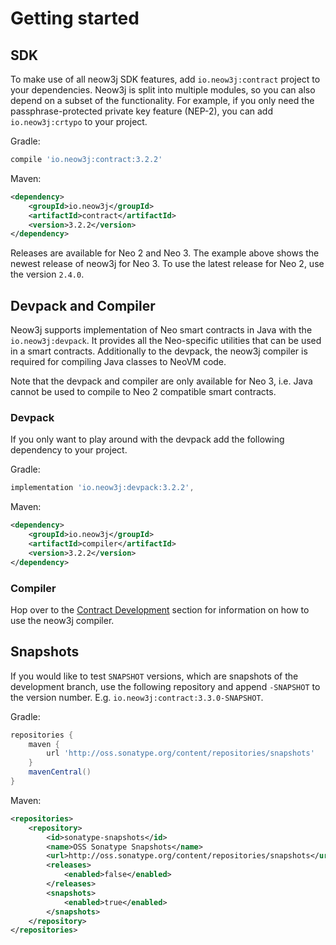 # Getting started

## SDK

To make use of all neow3j SDK features, add `io.neow3j:contract` project to your dependencies.
Neow3j is split into multiple modules, so you can also depend on a subset of the functionality.
For example, if you only need the passphrase-protected private key feature (NEP-2), you can add
`io.neow3j:crtypo` to your project.

Gradle:

```groovy
compile 'io.neow3j:contract:3.2.2'
```

Maven:

```xml
<dependency>
    <groupId>io.neow3j</groupId>
    <artifactId>contract</artifactId>
    <version>3.2.2</version>
</dependency>
```

Releases are available for Neo 2 and Neo 3. The example above shows the newest release of neow3j for
Neo 3. To use the latest release for Neo 2, use the version `2.4.0`.

## Devpack and Compiler

Neow3j supports implementation of Neo smart contracts in Java with the `io.neow3j:devpack`.
It provides all the Neo-specific utilities that can be used in a smart contracts. Additionally to
the devpack, the neow3j compiler is required for compiling Java classes to NeoVM code.

Note that the devpack and compiler are only available for Neo 3, i.e. Java cannot be used to compile
to Neo 2 compatible smart contracts.

### Devpack

If you only want to play around with the devpack add the following dependency to your project.

Gradle:

```groovy
implementation 'io.neow3j:devpack:3.2.2',
```

Maven:

```xml
<dependency>
    <groupId>io.neow3j</groupId>
    <artifactId>compiler</artifactId>
    <version>3.2.2</version>
</dependency>
```

### Compiler

Hop over to the [Contract Development](neo3_guides/compiler_devpack/compilation.md)
section for information on how to use the neow3j compiler.

## Snapshots

If you would like to test `SNAPSHOT` versions, which are snapshots of the development branch, use
the following repository and append `-SNAPSHOT` to the version number. E.g.
`io.neow3j:contract:3.3.0-SNAPSHOT`.

Gradle:

```groovy
repositories {
    maven {
        url 'http://oss.sonatype.org/content/repositories/snapshots'
    }
    mavenCentral()
}
```

Maven:

```xml
<repositories>
    <repository>
        <id>sonatype-snapshots</id>
        <name>OSS Sonatype Snapshots</name>
        <url>http://oss.sonatype.org/content/repositories/snapshots</url>
        <releases>
            <enabled>false</enabled>
        </releases>
        <snapshots>
            <enabled>true</enabled>
        </snapshots>
    </repository>
</repositories>
```
